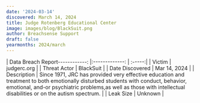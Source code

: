 ```yaml
---
date: '2024-03-14'
discovered: March 14, 2024
title: Judge Rotenberg Educational Center
image: images/blog/BlackSuit.png
author: Breachsense Support
draft: false
yearmonths: 2024/march
---
```


| Data Breach Report------------:     |:-------------:    | :-----:|
| Victim      | judgerc.org      | 
| Threat Actor      | BlackSuit      | 
| Date Discovered      | Mar 14, 2024      | 
| Description      | Since 1971, JRC has provided very effective education and treatment to both emotionally disturbed students with conduct, behavior, emotional, and-or psychiatric problems,as well as those with intellectual disabilities or on the autism spectrum.      | 
| Leak Size      | Unknown      | 

